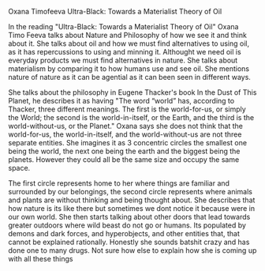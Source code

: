 
Oxana Timofeeva
Ultra-Black: Towards a Materialist Theory of Oil

In the reading "Ultra-Black: Towards a Materialist Theory of Oil" Oxana Timo Feeva talks about Nature and Philosophy of how we see it and think about it. She talks about oil and how we must find alternatives to using oil, as it has repercussions to using and minning it. Althought we need oil is everyday products we must find alternatives in nature. She talks about materialism by comparing it to how humans use and see oil. She mentions nature of nature as it can be agential as it can been seen in different ways. 
 
 She talks about the philosophy in Eugene Thacker's book In the Dust of This Planet, he describes it as having "The word “world” has, according to Thacker, three different meanings. The first is the world-for-us, or simply the World; the second is the world-in-itself, or the Earth, and the third is the world-without-us, or the Planet." Oxana says she does not think that the world-for-us, the world-in-itself, and the world-without-us are not three separate entities. She imagines it as 3 concentric circles the smallest one being the world, the next one being the earth and the biggest being the planets. However they could all be the same size and occupy the same space.
   
   The first circle represents home to her where things are familiar and surrounded by our belongings, the second circle represents where animals and plants are without thinking and being thought about. She describes that how nature is its like there but sometimes we dont notice it because were in our own world. She then starts talking about other doors that lead towards greater outdoors where wild beast do not go or humans. Its populated by demons and dark forces, and hyperobjects, and other entities that, that cannot be explained rationally. 
 Honestly she sounds batshit crazy and has done one to many drugs. Not sure how else to explain how she is coming up with all these things
